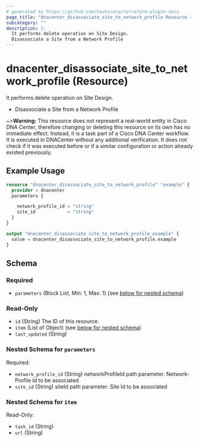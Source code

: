 ```yaml
---
# generated by https://github.com/hashicorp/terraform-plugin-docs
page_title: "dnacenter_disassociate_site_to_network_profile Resource - terraform-provider-dnacenter"
subcategory: ""
description: |-
  It performs delete operation on Site Design.
  Disassociate a Site from a Network Profile
---
```


# dnacenter_disassociate_site_to_network_profile (Resource)

It performs delete operation on Site Design.

- Disassociate a Site from a Network Profile

~>**Warning:**
This resource does not represent a real-world entity in Cisco DNA Center, therefore changing or deleting this resource on its own has no immediate effect.
Instead, it is a task part of a Cisco DNA Center workflow. It is executed in DNACenter without any additional verification. It does not check if it was executed before or if a similar configuration or action already existed previously.

## Example Usage

```terraform
resource "dnacenter_disassociate_site_to_network_profile" "example" {
  provider = dnacenter
  parameters {

    network_profile_id = "string"
    site_id            = "string"
  }
}

output "dnacenter_disassociate_site_to_network_profile_example" {
  value = dnacenter_disassociate_site_to_network_profile.example
}
```

<!-- schema generated by tfplugindocs -->
## Schema

### Required

- `parameters` (Block List, Min: 1, Max: 1) (see [below for nested schema](#nestedblock--parameters))

### Read-Only

- `id` (String) The ID of this resource.
- `item` (List of Object) (see [below for nested schema](#nestedatt--item))
- `last_updated` (String)

<a id="nestedblock--parameters"></a>
### Nested Schema for `parameters`

Required:

- `network_profile_id` (String) networkProfileId path parameter. Network-Profile Id to be associated
- `site_id` (String) siteId path parameter. Site Id to be associated


<a id="nestedatt--item"></a>
### Nested Schema for `item`

Read-Only:

- `task_id` (String)
- `url` (String)



